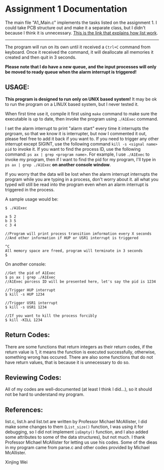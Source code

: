 Assignment 1 Documentation
===
The main file "A1_Main.c" implements the tasks listed on the assignment 1.
I could take PCB structure out and make it a separate class, but I didn't
because I think it is unnecessary. [This is the link that explains how list work](list.md).
***
The program will run on its own until it received a `Ctrl+C` command from
keyboard. Once it received the command, it will deallocate all memories it
created and then quit in 3 seconds.

**Please note that I do have a new queue, and the input processes will only be
moved to ready queue when the alarm interrupt is triggered!**

USAGE:
--------
**This program is designed to run only on UNIX based system!** It may be ok to run the program on a LINUX based system, but I never tested it.

When first time use it, compile it first using `make` command to make sure the
executable is up to date, then invoke the program using `./A1Exec` command.

I set the alarm interrupt to print "alarm start" every time it interrupts the
prgroam, so that we know it is interrupter, but now I commented it out, please
feel free to add it back if you want to. If you need to trigger any other
interrupt except SIGINT, use the following command `kill -s <signal name> pid`
to invoke it. If you want to find the process ID, use the following command: 
`ps ax | grep <program name>`. For example, I use `./A1Exec` to invoke my program, 
then if I want to find the pid for my program, I'll type in `ps ax | grep ./A1Exec` 
**on another console window**.

If you worry that the data will be lost when the alarm interrupt interrupts the program while you
are typing in a process, don't worry about it. all what you typed will still
be read into the program even when an alarm interrupt is triggered in the
process.

A sample usage would be:
    
    $ ./A1Exec
    
    a 5 2
    b 3 5
    c 3 4
    
    //Program will print process transition imformation every X seconds
    //And other information if HUP or USR1 interrupt is triggered
    
    ^C
    All memory space are freed, program will terminate in 3 seconds
    $ 

On another console:
    
    //Get the pid of A1Exec
    $ ps ax | grep ./A1Exec
    //A1Exec porcess ID will be presented here, let's say the pid is 1234
    
    //Trigger HUP interrupt
    $ kill -s HUP 1234
    
    //Trigger USR1 interrupt
    $ kill -s USR1 1234
    
    //If you want to kill the process forcibly
    $ kill -KILL 1234

Return Codes:
--------
There are some functions that return integers as their return codes, if the
return value is 1, it means the function is executed successfully, otherwise,
something wrong has occured. There are also some functions that do not have
return values, that is because it is unnecessary to do so.

Reviewing Codes:
--------
All of my codes are well-documented (at least I think I did...), so it should
not be hard to understand my program.

References:
--------
list.c, list.h and list.txt are written by Professor Michael McAllister, I did
make some changes to them (`List_size()` function, I was using it for debugging,
so I did not implement `isEmpty()` function, and I also added some attributes to
some of the data structures), but not much. I thank Professor Michael
McAllister for letting us use his codes. Some of the dieas in my program came
from parse.c and other codes provided by Michael McAllister.


Xinjing Wei


